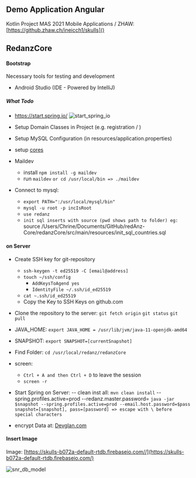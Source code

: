 ## **Demo Application Angular**

Kotlin Project MAS 2021 Mobile Applications / ZHAW: <br>
[https://github.zhaw.ch/ineicch1/skulls]()

## RedanzCore
#### **Bootstrap**
Necessary tools for testing and development
- Android Studio (IDE - Powered by IntelliJ)

##### What Todo
- https://start.spring.io/
![start_spring_io](reference/start_spring_io.png)

- Setup Domain Classes in Project (e.g. registration / )
- Setup MySQL Configuration (in resources/application.properties)
- setup [cores](https://developer.mozilla.org/en-US/docs/Web/HTTP/CORS) 
- Maildev 
  - install ``npm install -g maildev``
  - run ``maildev`` ``or cd /usr/local/bin => ./maildev``
- Connect to mysql: 
  - ``export PATH=":/usr/local/mysql/bin"``
  - ``mysql -u root -p incIsRoot``
  - ``use redanz``
  - `init sql inserts with source (pwd shows path to folder) eg: ` source /Users/Chrine/Documents/GitHub/redAnz-Core/redanzCore/src/main/resources/init_sql_countries.sql
 
 #### on Server
 - Create SSH key for git-repository
     - ``ssh-keygen -t ed25519 -C [email@address]``
     - ``touch ~/ssh/config``
         - ``AddKeysToAgend yes`` 
         - `ÌdentityFile ~/.ssh/id_ed25519`
     - ``cat ~.ssh/id_ed25519``
     - Copy the Key to SSH Keys on github.com
 - Clone the repository to the server: 
     `git fetch origin`
     `git status`
     `git pull`
 - JAVA_HOME: ``export JAVA_HOME = /usr/lib/jvm/java-11-openjdk-amd64``
 - SNAPSHOT: ``export SNAPSHOT=[currentSnapshot]``
 - Find Folder: ``cd /usr/local/redanz/redanzCore``
 - screen: 
   - `Ctrl + A and then Ctrl + D` to leave the session
   - `screen -r`
 - Start Spring on Server:
-- clean inst all:
`mvn clean install`
--spring.profiles.active=prod --redanz.master.password=
``java -jar $snapshot --spring.profiles.active=prod --email.host.password=$pass``
`snapshot=[snapshot], pass=[password] => escape with \ before special characters`

 - encrypt Data at: [Devglan.com](https://www.devglan.com/online-tools/jasypt-online-encryption-decryption/)
#### **Insert Image**
Image:
[https://skulls-b072a-default-rtdb.firebaseio.com//](https://skulls-b072a-default-rtdb.firebaseio.com/)

![snr_db_model](app/documentation/skulls_db_model.png)

